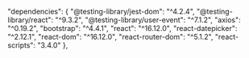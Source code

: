 "dependencies": {
    "@testing-library/jest-dom": "^4.2.4",
    "@testing-library/react": "^9.3.2",
    "@testing-library/user-event": "^7.1.2",
    "axios": "^0.19.2",
    "bootstrap": "^4.4.1",
    "react": "^16.12.0",
    "react-datepicker": "^2.12.1",
    "react-dom": "^16.12.0",
    "react-router-dom": "^5.1.2",
    "react-scripts": "3.4.0"
  },
